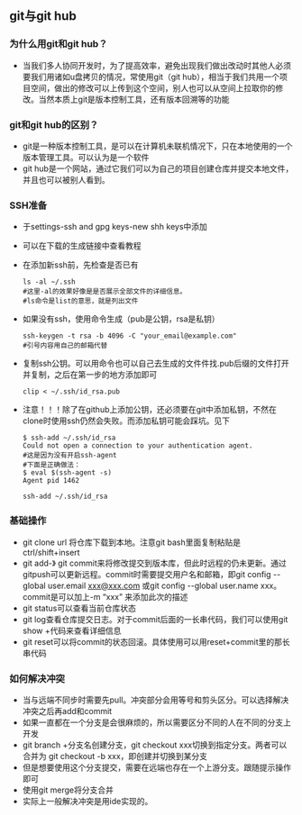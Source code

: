 

## git与git hub

### 为什么用git和git hub？

- 当我们多人协同开发时，为了提高效率，避免出现我们做出改动时其他人必须要我们用诸如u盘拷贝的情况，常使用git（git hub），相当于我们共用一个项目空间，做出的修改可以上传到这个空间，别人也可以从空间上拉取你的修改。当然本质上git是版本控制工具，还有版本回溯等的功能

### git和git hub的区别？

- git是一种版本控制工具，是可以在计算机未联机情况下，只在本地使用的一个版本管理工具。可以认为是一个软件
- git hub是一个网站，通过它我们可以为自己的项目创建仓库并提交本地文件，并且也可以被别人看到。

### SSH准备

- 于settings-ssh and gpg keys-new shh keys中添加

- 可以在下载的生成链接中查看教程

- 在添加新ssh前，先检查是否已有

  ```git
  ls -al ~/.ssh
  #这里-al的效果好像是是否展示全部文件的详细信息。
  #ls命令是list的意思，就是列出文件
  ```
- 如果没有ssh，使用命令生成（pub是公钥，rsa是私钥）

  ```git
  ssh-keygen -t rsa -b 4096 -C "your_email@example.com"
  #引号内容用自己的邮箱代替
  ```

- 复制ssh公钥。可以用命令也可以自己去生成的文件件找.pub后缀的文件打开并复制，之后在第一步的地方添加即可

  ```git
  clip < ~/.ssh/id_rsa.pub
  ```

- 注意！！！除了在github上添加公钥，还必须要在git中添加私钥，不然在clone时使用ssh仍然会失败。而添加私钥可能会踩坑。见下

  ```
  $ ssh-add ~/.ssh/id_rsa
  Could not open a connection to your authentication agent.
  #这是因为没有开启ssh-agent
  #下面是正确做法：
  $ eval $(ssh-agent -s)
  Agent pid 1462
  
  ssh-add ~/.ssh/id_rsa
  ```

  

### 基础操作

- git clone url 将仓库下载到本地。注意git bash里面复制粘贴是ctrl/shift+insert
- git add-》 git commit来将修改提交到版本库，但此时远程的仍未更新。通过gitpush可以更新远程。commit时需要提交用户名和邮箱，即git config --global user.email xxx@xxx.com  或git config --global user.name xxx。commit是可以加上-m “xxx” 来添加此次的描述
- git status可以查看当前仓库状态
- git log查看仓库提交日志。对于commit后面的一长串代码，我们可以使用git show +代码来查看详细信息
- git reset可以将commit的状态回滚。具体使用可以用reset+commit里的那长串代码

### 如何解决冲突

-  当与远端不同步时需要先pull。冲突部分会用等号和剪头区分。可以选择解决冲突之后再add和commit
- 如果一直都在一个分支是会很麻烦的，所以需要区分不同的人在不同的分支上开发
- git branch +分支名创建分支，git checkout xxx切换到指定分支。两者可以合并为 git checkout -b xxx，即创建并切换到某分支
- 但是想要使用这个分支提交，需要在远端也存在一个上游分支。跟随提示操作即可
- 使用git merge将分支合并
- 实际上一般解决冲突是用ide实现的。

